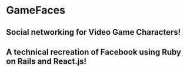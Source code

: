 # GameFaces

[Live Link!]: http//www.gamefaces.xyz

## Social networking for Video Game Characters!
## A technical recreation of Facebook using Ruby on Rails and React.js!
